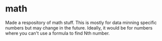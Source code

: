 # math
 
 Made a respository of math stuff. This is mostly for data minning specific numbers but may change in the future. 
 Ideally, it would be for numbers where you can't use a formula to find Nth number.
 
 
